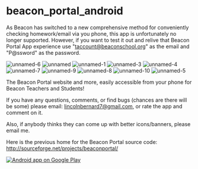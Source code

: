 beacon_portal_android
=====================

As Beacon has switched to a new comprehensive method for conveniently checking homework/email via you phone, this app is unfortunately no longer supported. However, if you want to test it out and relive that Beacon Portal App experience use "taccount@beaconschool.org" as the email and "P@ssword" as the password.


![unnamed-6](https://user-images.githubusercontent.com/6335389/96686323-3cd84b80-1333-11eb-9ca7-038f39320d70.png)
![unnamed](https://user-images.githubusercontent.com/6335389/96686319-3cd84b80-1333-11eb-93cd-ec90c345b2f2.png)
![unnamed-1](https://user-images.githubusercontent.com/6335389/96686310-3b0e8800-1333-11eb-9909-261896028a46.png)
![unnamed-3](https://user-images.githubusercontent.com/6335389/96686321-3cd84b80-1333-11eb-93d6-97a85bdfbc5f.png)
![unnamed-4](https://user-images.githubusercontent.com/6335389/96686316-3c3fb500-1333-11eb-90df-3211dfc8c8ff.png)
![unnamed-7](https://user-images.githubusercontent.com/6335389/96686325-3d70e200-1333-11eb-8a87-b68cacd249d6.png)
![unnamed-9](https://user-images.githubusercontent.com/6335389/96686327-3e097880-1333-11eb-8884-81004c5b16ed.png)
![unnamed-8](https://user-images.githubusercontent.com/6335389/96686326-3e097880-1333-11eb-8d93-cad2a653bbb6.png)
![unnamed-10](https://user-images.githubusercontent.com/6335389/96686324-3d70e200-1333-11eb-8b3e-a3f064cf3e3b.png)
![unnamed-5](https://user-images.githubusercontent.com/6335389/96686318-3c3fb500-1333-11eb-89db-2006f29b1073.png)


The Beacon Portal website and more, easily accessible from your phone for Beacon Teachers and Students!

If you have any questions, comments, or find bugs (chances are there will be some) please email: lincolnbernard7@gmail.com, or rate the app and comment on it.

Also, if anybody thinks they can come up with better icons/banners, please email me.


Here is the previous home for the Beacon Portal source code: http://sourceforge.net/projects/beaconportal/

<a href="https://play.google.com/store/apps/details?id=com.bernard.beaconportal.activities">
  <img alt="Android app on Google Play"
       src="https://developer.android.com/images/brand/en_app_rgb_wo_60.png" />
</a>
